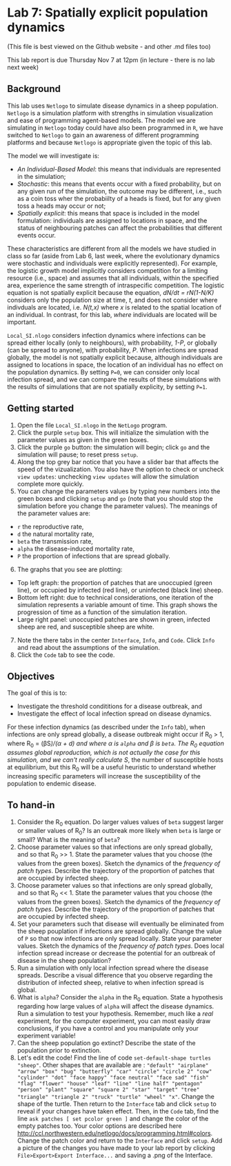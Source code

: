 # Lab 7: Spatially explicit population dynamics
(This file is best viewed on the Github website - and other .md files too)

This lab report is due Thursday Nov 7 at 12pm (in lecture - there is no lab next week)

## Background
This lab uses `Netlogo` to simulate disease dynamics in a sheep population. `Netlogo` is a simulation platform with strengths in simulation visualization and ease of programming agent-based models. The model we are simulating in `Netlogo` today could have also been programmed in `R`, we have switched to `Netlogo` to gain an awareness of different programming platforms and because `Netlogo` is appropriate given the topic of this lab. 

The model we will investigate is:
* _An Individual-Based Model_: this means that individuals are represented in the simulation;
* _Stochastic_: this means that events occur with a fixed probability, but on any given run of the simulation, the outcome may be different, i.e., such as a coin toss wher the probabiilty of a heads is fixed, but for any given toss a heads may occur or not;
* _Spatially explicit_: this means that space is included in the model formulation: individuals are assigned to locations in space, and the status of neighbouring patches can affect the probabilities that different events occur.

These characteristics are different from all the models we have studied in class so far (aside from Lab 6, last week, where the evolutionary dynamics were stochastic and individuals were explicitly represented). For example, the logistic growth model implicitly considers competition for a limiting resource (i.e., space) and assumes that all individuals, within the specified area, experience the same strength of intraspecific competition. The logistic equation is not spatially explicit because the equation, _dN/dt = rN(1-N/K)_ considers only the population size at time, _t_, and does not consider where indivduals are located, i.e. _N(t,x)_ where _x_ is related to the spatial location of an individual. In contrast, for this lab, _where_ individuals are located will be important.

`Local_SI.nlogo` considers infection dynamics where infections can be spread either locally (only to neighbours), with probability, _1-P_, or globally (can be spread to anyone), with probability, _P_. When infections are spread globally, the model is not spatially explicit because, although individuals are assigned to locations in space, the location of an individual has no effect on the population dynamics. By setting `P=0`, we can consider only local infection spread, and we can compare the results of these simulations with the results of simulations that are not spatially explicity, by setting `P=1`.

## Getting started

1. Open the file `Local_SI.nlogo` in the `NetLogo` program.
2. Click the purple `setup` box. This will initialize the simulation with the parameter values as given in the green boxes.
3. Click the purple `go` button: the simulation will begin; click `go` and the simulation will pause; to reset press `setup`.
4. Along the top grey bar notice that you have a slider bar that affects the speed of the vizualization. You also have the option to check or uncheck `view updates`: unchecking `view updates` will allow the simulation complete more quickly.
5. You can change the parameters values by typing new numbers into the green boxes and clicking `setup` and `go` (note that you should stop the simulation before you change the parameter values). The meanings of the parameter values are:
  - `r` the reproductive rate,
  - `d` the natural mortality rate,
  - `beta` the transmission rate,
  - `alpha` the disease-induced mortality rate,
  - `P` the proportion of infections that are spread globally.
6. The graphs that you see are plotting:
  - Top left graph: the proportion of patches that are unoccupied (green line), or occupied by infected (red line), or uninfected (black line) sheep.
  - Bottom left right: due to technical considerations, one iteration of the simulation represents a variable amount of time. This graph shows the progression of time as a function of the simulation iteration.
  - Large right panel: unoccupied patches are shown in green, infected sheep are red, and susceptible sheep are white.
7. Note the there tabs in the center `Interface`, `Info`, and `Code`. Click `Info` and read about the assumptions of the simulation.
8. Click the `Code` tab to see the code.

## Objectives
The goal of this is to:
- Investigate the threshold condititions for a disease outbreak, and
- Investigate the effect of local infection spread on disease dynamics.

For these infection dynamics (as described under the `Info` tab), when infections are only spread globally, a disease outbreak might occur if R<sub>0</sub> > 1, where R<sub>0</sub> = (&beta;S<sup>*</sup>)/(&alpha; + d) and where &alpha; is `alpha` and &beta; is `beta`. The R<sub>0</sub> equation assumes global reproduction, which is not actually the case for this simulation, and we can't really calculate S<sup>*</sup>, the number of susceptible hosts at equilibrium, but this R<sub>0</sub> will be a useful heuristic to understand whether increasing specific parameters will increase the susceptibility of the population to endemic disease.


## To hand-in
1. Consider the R<sub>0</sub> equation. Do larger values values of `beta` suggest larger or smaller values of R<sub>0</sub>? Is an outbreak more likely when `beta` is large or small? What is the meaning of `beta`?
2. Choose parameter values so that infections are only spread globally, and so that R<sub>0</sub> >> 1. State the parameter values that you choose (the values from the green boxes). Sketch the dynamics of the _frequency of patch types_. Describe the trajectory of the proportion of patches that are occupied by infected sheep.
3. Choose parameter values so that infections are only spread globally, and so that R<sub>0</sub> << 1. State the parameter values that you choose (the values from the green boxes). Sketch the dynamics of the _frequency of patch types_. Describe the trajectory of the proportion of patches that are occupied by infected sheep.
4. Set your parameters such that disease will eventually be eliminated from the sheep pouplation if infections are spread globally. Change the value of `P` so that now infections are only spread locally. State your parameter values. Sketch the dynamics of the _frequency of patch types_. Does local infection spread increase or decrease the potential for an outbreak of disease in the sheep population?
5. Run a simulation with only local infection spread where the disease spreads. Describe a visual difference that you observe regarding the distribution of infected sheep, relative to when infection spread is global.
6. What is `alpha`? Consider the `alpha` in the R<sub>0</sub> equation. State a hypothesis regarding how large values of `alpha` will affect the disease dynamics. Run a simulation to test your hypothesis. Remember, much like a _real_ experiment, for the computer experiment, you can most easily draw conclusions, if you have a control and you manipulate only your experiment variable!
7. Can the sheep population go extinct? Describe the state of the population prior to extinction.
8. Let's edit the code! Find the line of code `set-default-shape turtles "sheep"`. Other shapes that are available are : `"default" "airplane" "arrow" "box" "bug" "butterfly" "car" "circle" "circle 2" "cow" "cylinder" "dot" "face happy" "face neutral" "face sad" "fish" "flag" "flower" "house" "leaf" "line" "line half" "pentagon" "person" "plant" "square" "square 2" "star" "target" "tree" "triangle" "triangle 2" "truck" "turtle" "wheel" "x"`. Change the shape of the turtle. Then return to the `Interface` tab and click `setup` to reveal if your changes have taken effect. Then, in the `Code` tab, find the line `ask patches [ set pcolor green ]` and change the color of the empty patches too. Your color options are described here <http://ccl.northwestern.edu/netlogo/docs/programming.html#colors>. Change the patch color and return to the `Interface` and click `setup`. Add a picture of the changes you have made to your lab report by clicking `File>Export>Export Interface...` and saving a .png of the Interface.


